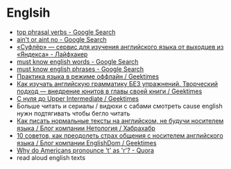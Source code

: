 # Englsih
* [top phrasal verbs - Google Search](https://www.google.com/search?q=top+phrasal+verbs)
* [ain't or aint no - Google Search](https://www.google.ru/search?q=ain't+or+aint+no)
* [«Суфлёр» — сервис для изучения английского языка от выходцев из «Яндекса» - Лайфхакер](https://lifehacker.ru/2016/09/07/suflyor/)
* [must know english words - Google Search](https://www.google.com/search?q=must+know+english+words)
* [must know english phrases - Google Search](https://www.google.com/search?q=must+know+english+phrases)
* [Практика языка в режиме оффлайн / Geektimes](https://geektimes.ru/post/287034/)
* [Как изучать английскую грамматику БЕЗ упражнений. Творческий подход — внедрение юнитов в главы своей книги / Geektimes](https://geektimes.ru/post/285018/)
* [С нуля до Upper Intermediate / Geektimes](https://geektimes.ru/post/285986/)
* Больше читать и сериалы / видюхи с сабами смотреть cause english нужн подтягивать чтобы бегло читать
* [Как писать нормальные тексты на английском, не будучи носителем языка / Блог компании Нетология / Хабрахабр](https://habrahabr.ru/company/netologyru/blog/335836/)
* [10 советов, как преодолеть страх общения с носителем английского языка / Блог компании EnglishDom / Geektimes](https://geektimes.ru/company/englishdom/blog/293347/)
* [Why do Americans pronounce 't' as 'r'? - Quora](https://www.quora.com/Why-do-Americans-pronounce-t-as-r)
* read aloud english texts
